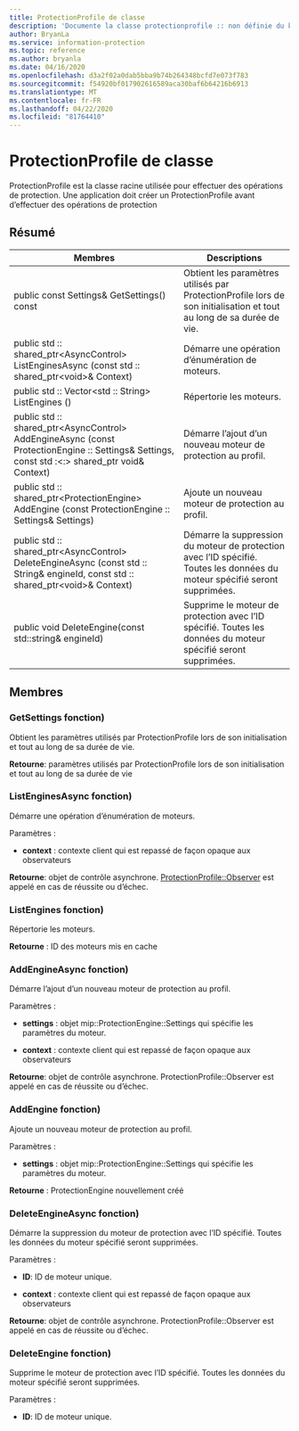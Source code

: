 ```yaml
---
title: ProtectionProfile de classe
description: 'Documente la classe protectionprofile :: non définie du kit de développement logiciel (SDK) Microsoft Information Protection (MIP).'
author: BryanLa
ms.service: information-protection
ms.topic: reference
ms.author: bryanla
ms.date: 04/16/2020
ms.openlocfilehash: d3a2f02a0dab5bba9b74b264348bcfd7e073f783
ms.sourcegitcommit: f54920bf017902616589aca30baf6b64216b6913
ms.translationtype: MT
ms.contentlocale: fr-FR
ms.lasthandoff: 04/22/2020
ms.locfileid: "81764410"
---
```

# <a name="class-protectionprofile"></a>ProtectionProfile de classe 
ProtectionProfile est la classe racine utilisée pour effectuer des opérations de protection.
Une application doit créer un ProtectionProfile avant d’effectuer des opérations de protection
  
## <a name="summary"></a>Résumé
 Membres                        | Descriptions                                
--------------------------------|---------------------------------------------
public const Settings& GetSettings() const  |  Obtient les paramètres utilisés par ProtectionProfile lors de son initialisation et tout au long de sa durée de vie.
public std :: shared_ptr\<AsyncControl\> ListEnginesAsync (const std :: shared_ptr\<void\>& Context)  |  Démarre une opération d’énumération de moteurs.
public std :: Vector\<std :: String\> ListEngines ()  |  Répertorie les moteurs.
public std :: shared_ptr\<AsyncControl\> AddEngineAsync (const ProtectionEngine :: Settings& Settings, const std :\<:\> shared_ptr void& Context)  |  Démarre l’ajout d’un nouveau moteur de protection au profil.
public std :: shared_ptr\<ProtectionEngine\> AddEngine (const ProtectionEngine :: Settings& Settings)  |  Ajoute un nouveau moteur de protection au profil.
public std :: shared_ptr\<AsyncControl\> DeleteEngineAsync (const std :: String& engineId, const std :: shared_ptr\<void\>& Context)  |  Démarre la suppression du moteur de protection avec l’ID spécifié. Toutes les données du moteur spécifié seront supprimées.
public void DeleteEngine(const std::string& engineId)  |  Supprime le moteur de protection avec l’ID spécifié. Toutes les données du moteur spécifié seront supprimées.
  
## <a name="members"></a>Membres
  
### <a name="getsettings-function"></a>GetSettings fonction)
Obtient les paramètres utilisés par ProtectionProfile lors de son initialisation et tout au long de sa durée de vie.

  
**Retourne**: paramètres utilisés par ProtectionProfile lors de son initialisation et tout au long de sa durée de vie
  
### <a name="listenginesasync-function"></a>ListEnginesAsync fonction)
Démarre une opération d’énumération de moteurs.

Paramètres :  
* **context** : contexte client qui est repassé de façon opaque aux observateurs



  
**Retourne**: objet de contrôle asynchrone.
[ProtectionProfile::Observer](class_mip_protectionprofile_observer.md) est appelé en cas de réussite ou d’échec.
  
### <a name="listengines-function"></a>ListEngines fonction)
Répertorie les moteurs.

  
**Retourne** : ID des moteurs mis en cache
  
### <a name="addengineasync-function"></a>AddEngineAsync fonction)
Démarre l’ajout d’un nouveau moteur de protection au profil.

Paramètres :  
* **settings** : objet mip::ProtectionEngine::Settings qui spécifie les paramètres du moteur. 


* **context** : contexte client qui est repassé de façon opaque aux observateurs



  
**Retourne**: objet de contrôle asynchrone.
ProtectionProfile::Observer est appelé en cas de réussite ou d’échec.
  
### <a name="addengine-function"></a>AddEngine fonction)
Ajoute un nouveau moteur de protection au profil.

Paramètres :  
* **settings** : objet mip::ProtectionEngine::Settings qui spécifie les paramètres du moteur.



  
**Retourne** : ProtectionEngine nouvellement créé
  
### <a name="deleteengineasync-function"></a>DeleteEngineAsync fonction)
Démarre la suppression du moteur de protection avec l’ID spécifié. Toutes les données du moteur spécifié seront supprimées.

Paramètres :  
* **ID**: ID de moteur unique. 


* **context** : contexte client qui est repassé de façon opaque aux observateurs



  
**Retourne**: objet de contrôle asynchrone.
ProtectionProfile::Observer est appelé en cas de réussite ou d’échec.
  
### <a name="deleteengine-function"></a>DeleteEngine fonction)
Supprime le moteur de protection avec l’ID spécifié. Toutes les données du moteur spécifié seront supprimées.

Paramètres :  
* **ID**: ID de moteur unique.

